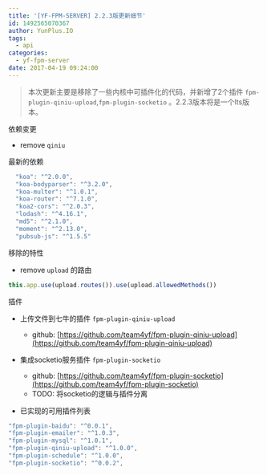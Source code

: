 ```yaml
---
title: '[YF-FPM-SERVER] 2.2.3版更新细节'
id: 1492565070367
author: YunPlus.IO
tags:
  - api
categories:
  - yf-fpm-server
date: 2017-04-19 09:24:00
---
```

> 本次更新主要是移除了一些内核中可插件化的代码，并新增了2个插件 `fpm-plugin-qiniu-upload`,`fpm-plugin-socketio` 。2.2.3版本将是一个lts版本。
<!--more-->
依赖变更

- remove `qiniu`

最新的依赖

```javascript
  "koa": "^2.0.0",
  "koa-bodyparser": "^3.2.0",
  "koa-multer": "^1.0.1",
  "koa-router": "^7.1.0",
  "koa2-cors": "^2.0.3",
  "lodash": "^4.16.1",
  "md5": "^2.1.0",
  "moment": "^2.13.0",
  "pubsub-js": "^1.5.5"
```

移除的特性

- remove `upload` 的路由
```javascript
this.app.use(upload.routes()).use(upload.allowedMethods())
```

插件

- 上传文件到七牛的插件 `fpm-plugin-qiniu-upload`
  - github:  [https://github.com/team4yf/fpm-plugin-qiniu-upload](https://github.com/team4yf/fpm-plugin-qiniu-upload)

- 集成socketio服务插件 `fpm-plugin-socketio`
  - github: [https://github.com/team4yf/fpm-plugin-socketio](https://github.com/team4yf/fpm-plugin-socketio)
  - TODO: 将socketio的逻辑与插件分离

- 已实现的可用插件列表
```javascript
"fpm-plugin-baidu": "^0.0.1",
"fpm-plugin-emailer": "^1.0.3",
"fpm-plugin-mysql": "^1.0.1",
"fpm-plugin-qiniu-upload": "^1.0.0",
"fpm-plugin-schedule": "^1.0.0",
"fpm-plugin-socketio": "^0.0.2",
```



